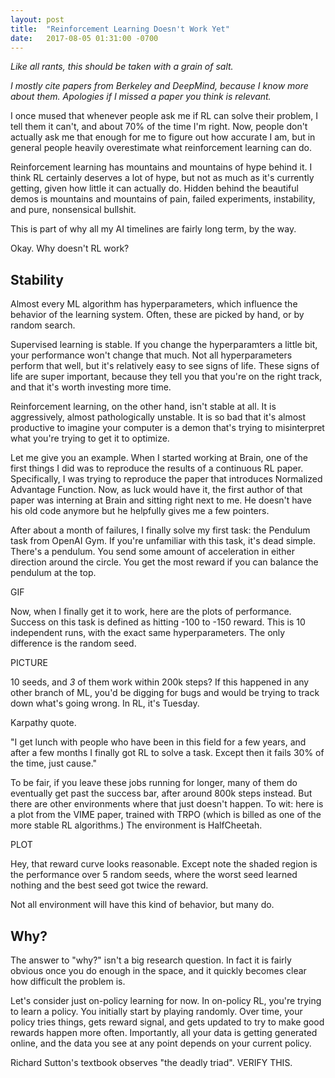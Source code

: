 ```yaml
---
layout: post
title:  "Reinforcement Learning Doesn't Work Yet"
date:   2017-08-05 01:31:00 -0700
---
```


*Like all rants, this should be taken with a grain of salt.*

*I mostly cite papers from Berkeley and DeepMind, because I know more about them.
Apologies if I missed a paper you think is relevant.*

I once mused that whenever people ask me if RL can solve their problem, I tell
them it can't, and about 70% of the time I'm right. Now, people don't actually
ask me that enough for me to figure out how accurate I am, but in general
people heavily overestimate what reinforcement learning can do.

Reinforcement learning has mountains and mountains of hype behind it. I think
RL certainly deserves a lot of hype, but not as much as it's currently getting,
given how little it can actually do. Hidden behind the beautiful demos is
mountains and mountains of pain, failed experiments, instability, and pure,
nonsensical bullshit.

This is part of why all my AI timelines are fairly long term, by the way.

Okay. Why doesn't RL work?


Stability
------------------------------------------------------------------------

Almost every ML algorithm has hyperparameters, which influence the behavior
of the learning system. Often, these are picked by hand, or by random search.

Supervised learning is stable. If you change the hyperparamters a little bit,
your performance won't change that much. Not all hyperparameters perform that
well, but it's relatively easy to see signs of life. These signs of life are
super important, because they tell you that you're on the right track, and
that it's worth investing more time.

Reinforcement learning, on the other hand, isn't stable at all. It is aggressively,
almost pathologically unstable. It is so bad that it's almost productive to
imagine your computer is a demon that's trying to misinterpret what you're trying
to get it to optimize.

Let me give you an example. When I started working at Brain, one of the first
things I did was to reproduce the results of a continuous RL paper. Specifically,
I was trying to reproduce the paper that introduces Normalized Advantage Function.
Now, as luck would have it, the first author of that paper was interning at
Brain and sitting right next to me. He doesn't have his old code anymore but he
helpfully gives me a few pointers.

After about a month of failures, I finally solve my first task: the Pendulum
task from OpenAI Gym. If you're unfamiliar with this task, it's dead simple.
There's a pendulum. You send some amount of acceleration in either direction
around the circle. You get the most reward if you can balance the pendulum at
the top.

GIF

Now, when I finally get it to work, here are the plots of performance. Success
on this task is defined as hitting -100 to -150 reward. This is 10 independent
runs, with the exact same hyperparameters. The only difference is the random seed.

PICTURE

10 seeds, and *3* of them work within 200k steps? If this happened in any other
branch of ML, you'd be digging for bugs and would be trying to track down what's
going wrong. In RL, it's Tuesday.

Karpathy quote.

"I get lunch with people who have been in this field for a few years,
and after a few months I finally got RL to solve a task. Except then it
fails 30% of the time, just cause."

To be fair, if you leave these jobs running for longer, many of them do
eventually get past the success bar, after around 800k steps instead. But there
are other environments where that just doesn't happen. To wit: here is a plot
from the VIME paper, trained with TRPO (which is billed as one of the more stable
RL algorithms.) The environment is HalfCheetah.

PLOT

Hey, that reward curve looks reasonable. Except note the shaded region is the
performance over 5 random seeds, where the worst seed learned nothing and the
best seed got twice the reward.

Not all environment will have this kind of behavior, but many do.


Why?
---------------------------------------------------------------------------

The answer to "why?" isn't a big research question. In fact it is fairly obvious
once you do enough in the space, and it quickly becomes clear how difficult the
problem is.

Let's consider just on-policy learning for now. In on-policy RL, you're trying
to learn a policy. You initially start by playing randomly. Over time, your policy
tries things, gets reward signal, and gets updated to try to make good rewards
happen more often. Importantly, all your data is getting generated online, and
the data you see at any point depends on your current policy.

Richard Sutton's textbook
observes "the deadly triad". VERIFY THIS.




